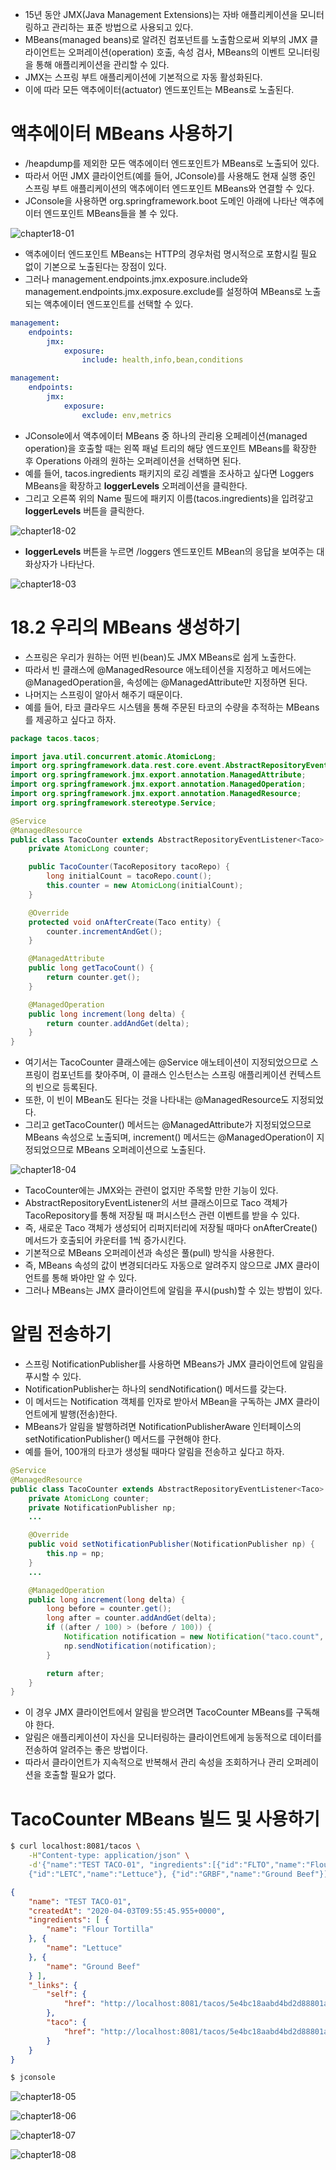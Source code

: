 - 15년 동안 JMX(Java Management Extensions)는 자바 애플리케이션을 모니터링하고 관리하는 표준 방법으로 사용되고 있다.
- MBeans(managed beans)로 알려진 컴포넌트를 노출함으로써 외부의 JMX 클라이언트는 오퍼레이션(operation) 호출, 속성 검사, MBeans의 이벤트 모니터링을 통해 애플리케이션을 관리할 수 있다.
- JMX는 스프링 부트 애플리케이션에 기본적으로 자동 활성화된다.
- 이에 따라 모든 액추에이터(actuator) 엔드포인트는 MBeans로 노출된다.

# 액추에이터 MBeans 사용하기

- /heapdump를 제외한 모든 액추에이터 엔드포인트가 MBeans로 노출되어 있다.
- 따라서 어떤 JMX 클라이언트(예를 들어, JConsole)를 사용해도 현재 실행 중인 스프링 부트 애플리케이션의 액추에이터 엔드포인트 MBeans와 연결할 수 있다.
- JConsole을 사용하면 org.springframework.boot 도메인 아래에 나타난 액추에이터 엔드포인트 MBeans들을 볼 수 있다.

![chapter18-01](image/chapter18-01.png '액추에이터 엔드포인트는 JMX MBeans로 자동 노출된다.')

- 액추에이터 엔드포인트 MBeans는 HTTP의 경우처럼 명시적으로 포함시킬 필요 없이 기본으로 노출된다는 장점이 있다.
- 그러나 management.endpoints.jmx.exposure.include와 management.endpoints.jmx.exposure.exclude를 설정하여 MBeans로 노출되는 액추에이터 엔드포인트를 선택할 수 있다.

```yaml
management:
	endpoints:
		jmx:
			exposure:
				include: health,info,bean,conditions
```

```yaml
management:
	endpoints:
		jmx:
			exposure:
				exclude: env,metrics
```

- JConsole에서 액추에이터 MBeans 중 하나의 관리용 오페레이션(managed operation)을 호출할 때는 왼쪽 패널 트리의 해당 엔드포인트 MBeans를 확장한 후 Operations 아래의 원하는 오퍼레이션을 선택하면 된다.
- 예를 들어, tacos.ingredients 패키지의 로깅 레벨을 조사하고 싶다면 Loggers MBeans을 확장하고 **loggerLevels** 오퍼레이션을 클릭한다.
- 그리고 오른쪽 위의 Name 필드에 패키지 이름(tacos.ingredients)을 입려갛고 **loggerLevels** 버튼을 클릭한다.

![chapter18-02](image/chapter18-02.png 'JConsole을 사용해서 스프링 부트 애플리케이션의 로깅 레벨 보기')

- **loggerLevels** 버튼을 누르면 /loggers 엔드포인트 MBean의 응답을 보여주는 대화상자가 나타난다.

![chapter18-03](image/chapter18-03.png 'JConsole이 보여주는 /loggers 엔드포인트 MBean의 로깅 레벨')

# 18.2 우리의 MBeans 생성하기

- 스프링은 우리가 원하는 어떤 빈(bean)도 JMX MBeans로 쉽게 노출한다.
- 따라서 빈 클래스에 @ManagedResource 애노테이션을 지정하고 메서드에는 @ManagedOperation을, 속성에는 @ManagedAttribute만 지정하면 된다.
- 나머지는 스프링이 알아서 해주기 때문이다.
- 예를 들어, 타코 클라우드 시스템을 통해 주문된 타코의 수량을 추적하는 MBeans를 제공하고 싶다고 하자.

```java
package tacos.tacos;

import java.util.concurrent.atomic.AtomicLong;
import org.springframework.data.rest.core.event.AbstractRepositoryEventListener;
import org.springframework.jmx.export.annotation.ManagedAttribute;
import org.springframework.jmx.export.annotation.ManagedOperation;
import org.springframework.jmx.export.annotation.ManagedResource;
import org.springframework.stereotype.Service;

@Service
@ManagedResource
public class TacoCounter extends AbstractRepositoryEventListener<Taco> {
	private AtomicLong counter;

	public TacoCounter(TacoRepository tacoRepo) {
		long initialCount = tacoRepo.count();
		this.counter = new AtomicLong(initialCount);
	}

	@Override
	protected void onAfterCreate(Taco entity) {
		counter.incrementAndGet();
	}

	@ManagedAttribute
	public long getTacoCount() {
		return counter.get();
	}

	@ManagedOperation
	public long increment(long delta) {
		return counter.addAndGet(delta);
	}
}
```

- 여기서는 TacoCounter 클래스에는 @Service 애노테이션이 지정되었으므로 스프링이 컴포넌트를 찾아주며, 이 클래스 인스턴스는 스프링 애플리케이션 컨텍스트의 빈으로 등록된다.
- 또한, 이 빈이 MBean도 된다는 것을 나타내는 @ManagedResource도 지정되었다.
- 그리고 getTacoCounter() 메서드는 @ManagedAttribute가 지정되었으므로 MBeans 속성으로 노출되며, increment() 메서드는 @ManagedOperation이 지정되었으므로 MBeans 오퍼레이션으로 노출된다.

![chapter18-04](image/chapter18-04.png 'TacoCounter MBeans의 오퍼레이션과 속성')

- TacoCounter에는 JMX와는 관련이 없지만 주목할 만한 기능이 있다.
- AbstractRepositoryEventListener의 서브 클래스이므로 Taco 객체가 TacoRepository를 통해 저장될 때 퍼시스턴스 관련 이벤트를 받을 수 있다.
- 즉, 새로운 Taco 객체가 생성되어 리퍼지터리에 저장될 때마다 onAfterCreate() 메서드가 호출되어 카운터를 1씩 증가시킨다.
- 기본적으로 MBeans 오퍼레이션과 속성은 풀(pull) 방식을 사용한다.
- 즉, MBeans 속성의 값이 변경되더라도 자동으로 알려주지 않으므로 JMX 클라이언트를 통해 봐야만 알 수 있다.
- 그러나 MBeans는 JMX 클라이언트에 알림을 푸시(push)할 수 있는 방법이 있다.

# 알림 전송하기

- 스프링 NotificationPublisher를 사용하면 MBeans가 JMX 클라이언트에 알림을 푸시할 수 있다.
- NotificationPublisher는 하나의 sendNotification() 메서드를 갖는다.
- 이 메서드는 Notification 객체를 인자로 받아서 MBean을 구독하는 JMX 클라이언트에게 발행(전송)한다.
- MBeans가 알림을 발행하려면 NotificationPublisherAware 인터페이스의 setNotificationPublisher() 메서드를 구현해야 한다.
- 예를 들어, 100개의 타코가 생성될 때마다 알림을 전송하고 싶다고 하자.

```java
@Service
@ManagedResource
public class TacoCounter extends AbstractRepositoryEventListener<Taco> implements NotificationPublisherAware {
	private AtomicLong counter;
	private NotificationPublisher np;
	...

	@Override
	public void setNotificationPublisher(NotificationPublisher np) {
		this.np = np;
	}
	...

	@ManagedOperation
	public long increment(long delta) {
		long before = counter.get();
		long after = counter.addAndGet(delta);
		if ((after / 100) > (before / 100)) {
			Notification notification = new Notification("taco.count", this, before, after + "th taco created!");
			np.sendNotification(notification);
		}

		return after;
	}
}
```

- 이 경우 JMX 클라이언트에서 알림을 받으려면 TacoCounter MBeans를 구독해야 한다.
- 알림은 애플리케이션이 자신을 모니터링하는 클라이언트에게 능동적으로 데이터를 전송하여 알려주는 좋은 방법이다.
- 따라서 클라이언트가 지속적으로 반복해서 관리 속성을 조회하거나 관리 오퍼레이션을 호출할 필요가 없다.

# TacoCounter MBeans 빌드 및 사용하기

```bash
$ curl localhost:8081/tacos \
	-H"Content-type: application/json" \
	-d'{"name":"TEST TACO-01", "ingredients":[{"id":"FLTO","name":"Flour Tortilla"},
	{"id":"LETC","name":"Lettuce"}, {"id":"GRBF","name":"Ground Beef"}]}'
```

```json
{
	"name": "TEST TACO-01",
	"createdAt": "2020-04-03T09:55:45.955+0000",
	"ingredients": [ {
		"name": "Flour Tortilla"
	}, {
		"name": "Lettuce"
	}, {
		"name": "Ground Beef"
	} ],
	"_links": {
		"self": {
			"href": "http://localhost:8081/tacos/5e4bc18aabd4bd2d88801a9e"
		},
		"taco": {
			"href": "http://localhost:8081/tacos/5e4bc18aabd4bd2d88801a9e"
		}
	}
}
```

```bash
$ jconsole
```

![chapter18-05](image/chapter18-05.png 'JConsole')

![chapter18-06](image/chapter18-06.png 'SSL 경고 메시지')

![chapter18-07](image/chapter18-07.png '현재 프로세스의 리소스 사용 현황')

![chapter18-08](image/chapter18-08.png 'tacoCounter MBean의 실시간 정보 보기')